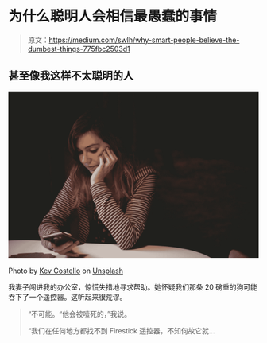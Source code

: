 # 为什么聪明人会相信最愚蠢的事情

> 原文：<https://medium.com/swlh/why-smart-people-believe-the-dumbest-things-775fbc2503d1>

## 甚至像我这样不太聪明的人

![](img/5c05e17510a83e985b1cdcd5233d808e.png)

Photo by [Kev Costello](https://unsplash.com/@kevcostello?utm_source=medium&utm_medium=referral) on [Unsplash](https://unsplash.com?utm_source=medium&utm_medium=referral)

我妻子闯进我的办公室，惊慌失措地寻求帮助。她怀疑我们那条 20 磅重的狗可能吞下了一个遥控器。这听起来很荒谬。

> “不可能。“他会被噎死的，”我说。
> 
> “我们在任何地方都找不到 Firestick 遥控器，不知何故它就…